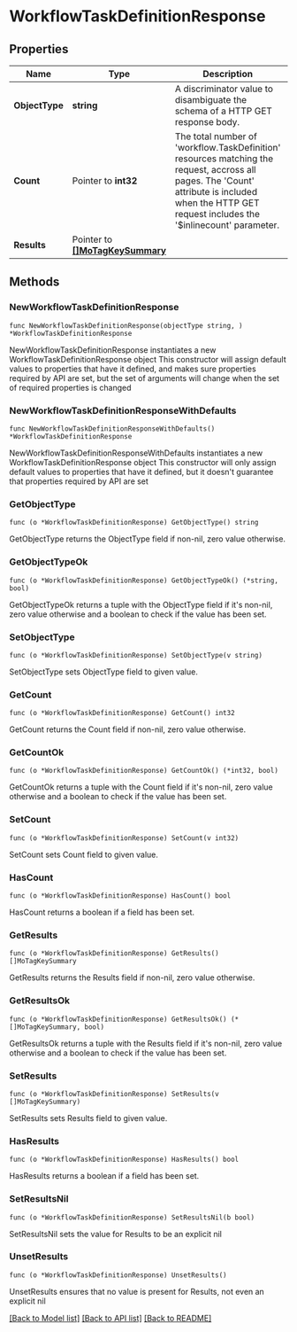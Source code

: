 # WorkflowTaskDefinitionResponse

## Properties

Name | Type | Description | Notes
------------ | ------------- | ------------- | -------------
**ObjectType** | **string** | A discriminator value to disambiguate the schema of a HTTP GET response body. | 
**Count** | Pointer to **int32** | The total number of &#39;workflow.TaskDefinition&#39; resources matching the request, accross all pages. The &#39;Count&#39; attribute is included when the HTTP GET request includes the &#39;$inlinecount&#39; parameter. | [optional] 
**Results** | Pointer to [**[]MoTagKeySummary**](MoTagKeySummary.md) |  | [optional] 

## Methods

### NewWorkflowTaskDefinitionResponse

`func NewWorkflowTaskDefinitionResponse(objectType string, ) *WorkflowTaskDefinitionResponse`

NewWorkflowTaskDefinitionResponse instantiates a new WorkflowTaskDefinitionResponse object
This constructor will assign default values to properties that have it defined,
and makes sure properties required by API are set, but the set of arguments
will change when the set of required properties is changed

### NewWorkflowTaskDefinitionResponseWithDefaults

`func NewWorkflowTaskDefinitionResponseWithDefaults() *WorkflowTaskDefinitionResponse`

NewWorkflowTaskDefinitionResponseWithDefaults instantiates a new WorkflowTaskDefinitionResponse object
This constructor will only assign default values to properties that have it defined,
but it doesn't guarantee that properties required by API are set

### GetObjectType

`func (o *WorkflowTaskDefinitionResponse) GetObjectType() string`

GetObjectType returns the ObjectType field if non-nil, zero value otherwise.

### GetObjectTypeOk

`func (o *WorkflowTaskDefinitionResponse) GetObjectTypeOk() (*string, bool)`

GetObjectTypeOk returns a tuple with the ObjectType field if it's non-nil, zero value otherwise
and a boolean to check if the value has been set.

### SetObjectType

`func (o *WorkflowTaskDefinitionResponse) SetObjectType(v string)`

SetObjectType sets ObjectType field to given value.


### GetCount

`func (o *WorkflowTaskDefinitionResponse) GetCount() int32`

GetCount returns the Count field if non-nil, zero value otherwise.

### GetCountOk

`func (o *WorkflowTaskDefinitionResponse) GetCountOk() (*int32, bool)`

GetCountOk returns a tuple with the Count field if it's non-nil, zero value otherwise
and a boolean to check if the value has been set.

### SetCount

`func (o *WorkflowTaskDefinitionResponse) SetCount(v int32)`

SetCount sets Count field to given value.

### HasCount

`func (o *WorkflowTaskDefinitionResponse) HasCount() bool`

HasCount returns a boolean if a field has been set.

### GetResults

`func (o *WorkflowTaskDefinitionResponse) GetResults() []MoTagKeySummary`

GetResults returns the Results field if non-nil, zero value otherwise.

### GetResultsOk

`func (o *WorkflowTaskDefinitionResponse) GetResultsOk() (*[]MoTagKeySummary, bool)`

GetResultsOk returns a tuple with the Results field if it's non-nil, zero value otherwise
and a boolean to check if the value has been set.

### SetResults

`func (o *WorkflowTaskDefinitionResponse) SetResults(v []MoTagKeySummary)`

SetResults sets Results field to given value.

### HasResults

`func (o *WorkflowTaskDefinitionResponse) HasResults() bool`

HasResults returns a boolean if a field has been set.

### SetResultsNil

`func (o *WorkflowTaskDefinitionResponse) SetResultsNil(b bool)`

 SetResultsNil sets the value for Results to be an explicit nil

### UnsetResults
`func (o *WorkflowTaskDefinitionResponse) UnsetResults()`

UnsetResults ensures that no value is present for Results, not even an explicit nil

[[Back to Model list]](../README.md#documentation-for-models) [[Back to API list]](../README.md#documentation-for-api-endpoints) [[Back to README]](../README.md)


